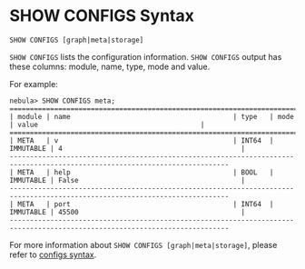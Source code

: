 # SHOW CONFIGS Syntax

```ngql
SHOW CONFIGS [graph|meta|storage]
```

`SHOW CONFIGS` lists the configuration information. `SHOW CONFIGS` output has these columns: module, name, type, mode and value.

For example:

```ngql
nebula> SHOW CONFIGS meta;
============================================================================================================================
| module | name                                        | type   | mode      | value                                        |
============================================================================================================================
| META   | v                                           | INT64  | IMMUTABLE | 4                                            |
----------------------------------------------------------------------------------------------------------------------------
| META   | help                                        | BOOL   | IMMUTABLE | False                                        |
----------------------------------------------------------------------------------------------------------------------------
| META   | port                                        | INT64  | IMMUTABLE | 45500                                        |
----------------------------------------------------------------------------------------------------------------------------
```

For more information about `SHOW CONFIGS [graph|meta|storage]`, please refer to [configs syntax](../../../../3.build-develop-and-administration/3.deploy-and-administrations/server-administration/configuration-statements/configs-syntax.md).
